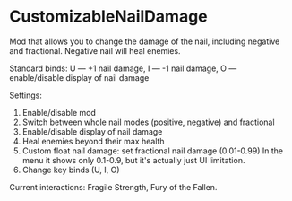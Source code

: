 # CustomizableNailDamage
Mod that allows you to change the damage of the nail, including negative and fractional. Negative nail will heal enemies.

Standard binds: U — +1 nail damage, I — -1 nail damage, O — enable/disable display of nail damage

Settings:

1. Enable/disable mod
2. Switch between whole nail modes (positive, negative) and fractional
3. Enable/disable display of nail damage
4. Heal enemies beyond their max health
5. Custom float nail damage: set fractional nail damage (0.01-0.99) In the menu it shows only 0.1-0.9, but it's actually just UI limitation.
6. Change key binds (U, I, O)
  
Current interactions: Fragile Strength, Fury of the Fallen.
